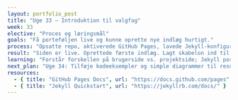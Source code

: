 ```yaml
---
layout: portfolio_post
title: "Uge 33 – Introduktion til valgfag"
week: 33
elective: "Proces og læringsmål"
goals: "Få porteføljen live og kunne oprette nye indlæg hurtigt."
process: "Opsatte repo, aktiverede GitHub Pages, lavede Jekyll-konfiguration, byggede layouts."
result: "Siden er live. Oprettede første indlæg. Lagt skabelon ind til kommende uger."
learning: "Forstår forskellen på brugerside vs. projektside; Jekyll poster-løkke giver automatiske lister."
next_plan: "Uge 34: Tilføje kodeeksempler og simple diagrammer til resultat-sektionen."
resources:
  - { title: "GitHub Pages Docs", url: "https://docs.github.com/pages" }
  - { title: "Jekyll Quickstart", url: "https://jekyllrb.com/docs/" }
---
```



